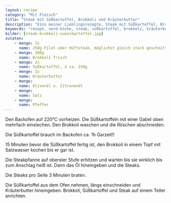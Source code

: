 ```yaml
---
layout: recipe
category: "Mit Fleisch"
title: "Steak mit Süßkartoffel, Brokkoli und Kräuterbutter"
description: "Eins meiner Lieblingsrezepte, Steak mit Süßkartoffel, Brokkoli und Kräuterbutter"
keywords: "rezept, nerd-küche, steak, süßkartoffel, brokkoli, kräuterbutter"
bilder: [steak-brokkoli-suesskartoffel.jpg]
zutaten:
    - menge: 2x
      name: 250g Filet oder Hüftsteak, möglichst gleich stark geschnitten
    - menge: 300g
      name: Brokkoli frisch
    - menge: 2x
      name: Süßkartoffel, á ca. 250g
    - menge: 1x
      name: Kräuterbutter
    - menge: 
      name: Olivenöl o. Zitronenöl
    - menge: 
      name: Salz
    - menge: 
      name: Pfeffer
---
```

Den Backofen auf 220°C vorheizen. Die Süßkartoffeln mit einer Gabel oben mehrfach einstechen. Den Brokkoli waschen und die Röschen abschneiden.

Die Süßkartoffel brauch im Backofen ca. 1h Garzeit!!

15 Minuten bevor die Süßkartoffel fertig ist, den Brokkoli in einem Topf mit Salzwasser kochen bis er gar ist.

Die Steakpfanne auf oberster Stufe erhitzen und warten bis sie wirklich bis zum Anschlag heiß ist. Dann das Öl hineingeben und die Steaks.

Die Steaks pro Seite 3 Minuten braten.

Die Süßkartoffel aus dem Ofen nehmen, längs einschneiden und Kräuterbutter hineingeben. Brokkoli, Süßkartoffel und Steak auf einem Teller anrichten.
